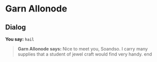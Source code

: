 # Garn Allonode
## Dialog

**You say:** `hail`



>**Garn Allonode says:** Nice to meet you, Soandso.  I carry many supplies that a student of jewel craft would find very handy.
end
